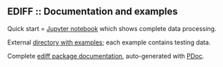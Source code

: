 EDIFF :: Documentation and examples
-----------------------------------

Quick start =
[Jupyter notebook](https://www.dropbox.com/scl/fi/3hb78voxd17wb3fzh9n1p/01_ediff_au.nb.pdf?rlkey=qmbvwaw80o1gbe262hwgjvmgx&dl=0)
which shows complete data processing.

External
[directory with examples](https://www.dropbox.com/scl/fo/td6rkdgp2usxosj1vqeku/h?rlkey=41carfdej5h2f8f4yscbuvagm&dl=0);
each example contains testing data.

Complete [ediff package documentation](./pdoc.html/index.html),
auto-generated with [PDoc](https://pdoc.dev).
